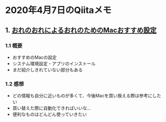# 2020年4月7日のQiitaメモ

## 1. [おれのおれによるおれのためのMacおすすめ設定](https://qiita.com/jonghyo/items/733e0aeb5d6cd58e4855)

### 1.1 概要

- おすすめのMacの設定
- システム環境設定・アプリのインストール
- まだ紹介しきれていない部分もある

### 1.2 感想

- どの情報も自分に近いものが多くて、今後Macを買い換える際は参考にしたい
- 買い替えた際に自動化できればいいな…
- 便利なものはどんどん使っていきたい
